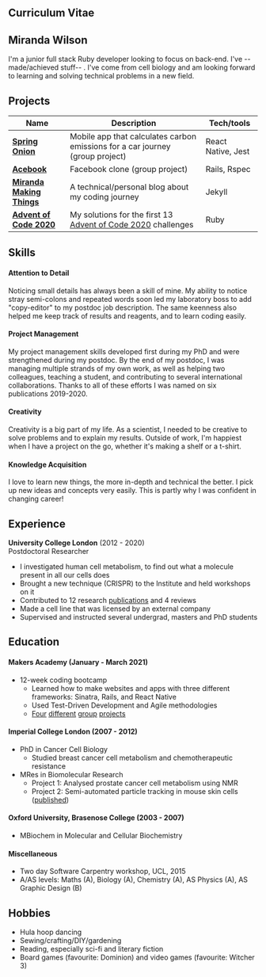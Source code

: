## Curriculum Vitae

## Miranda Wilson

I'm a junior full stack Ruby developer looking to focus on back-end. I've --made/achieved stuff-- . I've come from cell biology and am looking forward to learning and solving technical problems in a new field.

## Projects

| Name                         | Description       | Tech/tools        |
| ---------------------------- | ----------------- | ----------------- |
| [**Spring Onion**](https://github.com/mscwilson/SmellsLikeGreenSpirit)| Mobile app that calculates carbon emissions for a car journey (group project) | React Native, Jest |
| [**Acebook**](https://github.com/mscwilson/acebook-poke) | Facebook clone (group project) | Rails, Rspec              |
| [**Miranda Making Things**](https://github.com/mscwilson/blog) | A technical/personal blog about my coding journey | Jekyll              |
| [**Advent of Code 2020**](https://github.com/mscwilson/AdventOfCode2020) | My solutions for the first 13 [Advent of Code 2020](https://adventofcode.com/2020) challenges | Ruby              |


## Skills
#### Attention to Detail
Noticing small details has always been a skill of mine. My ability to notice stray semi-colons and repeated words soon led my laboratory boss to add "copy-editor" to my postdoc job description. The same keenness also helped me keep track of results and reagents, and to learn coding easily.

#### Project Management
My project management skills developed first during my PhD and were strengthened during my postdoc. By the end of my postdoc, I was managing multiple strands of my own work, as well as helping two colleagues, teaching a student, and contributing to several international collaborations. Thanks to all of these efforts I was named on six publications 2019-2020. 

#### Creativity
Creativity is a big part of my life. As a scientist, I needed to be creative to solve problems and to explain my results. Outside of work, I'm happiest when I have a project on the go, whether it's making a shelf or a t-shirt.

#### Knowledge Acquisition
I love to learn new things, the more in-depth and technical the better. I pick up new ideas and concepts very easily. This is partly why I was confident in changing career!

## Experience

**University College London** (2012 - 2020)  
Postdoctoral Researcher
- I investigated human cell metabolism, to find out what a molecule present in all our cells does
- Brought a new technique (CRISPR) to the Institute and held workshops on it
- Contributed to 12 research [publications](https://scholar.google.co.uk/citations?hl=en&user=QGM8HrIAAAAJ&sortby=pubdate&view_op=list_works&gmla=AJsN-F55fwaEBoXoMg2SHNuxiAhedJovNjBzgnuoEyHdgG5zaIv-Yot4D_A8bwFxogjlZeLF642MM0xsKGW-xoadYS54YfCzc3EGa4vgcHRKKgHXKo1Dpw4) and 4 reviews
- Made a cell line that was licensed by an external company
- Supervised and instructed several undergrad, masters and PhD students

## Education

#### Makers Academy (January - March 2021)

- 12-week coding bootcamp
  - Learned how to make websites and apps with three different frameworks: Sinatra, Rails, and React Native
  - Used Test-Driven Development and Agile methodologies
  - [Four](https://github.com/mscwilson/makersbnb) [different](https://github.com/mscwilson/notes) [group](https://github.com/mscwilson/acebook-poke) [projects](https://github.com/mscwilson/SmellsLikeGreenSpirit)

#### Imperial College London (2007 - 2012)

- PhD in Cancer Cell Biology
  - Studied breast cancer cell metabolism and chemotherapeutic resistance
- MRes in Biomolecular Research
  - Project 1: Analysed prostate cancer cell metabolism using NMR
  - Project 2: Semi-automated particle tracking in mouse skin cells ([published](https://onlinelibrary.wiley.com/doi/full/10.1111/j.1600-0854.2011.01283.x))

#### Oxford University, Brasenose College (2003 - 2007)

- MBiochem in Molecular and Cellular Biochemistry

#### Miscellaneous

 - Two day Software Carpentry workshop, UCL, 2015
 - A/AS levels: Maths (A), Biology (A), Chemistry (A), AS Physics (A), AS Graphic Design (B)

## Hobbies

- Hula hoop dancing
- Sewing/crafting/DIY/gardening
- Reading, especially sci-fi and literary fiction
- Board games (favourite: Dominion) and video games (favourite: Witcher 3)
